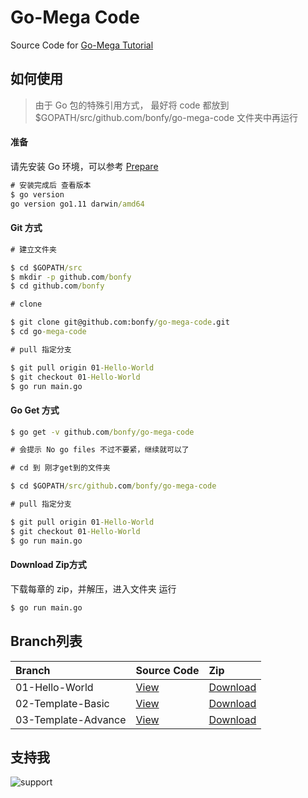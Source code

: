 # Go-Mega Code

Source Code for [Go-Mega Tutorial](https://github.com/bonfy/go-mega)

## 如何使用

> 由于 Go 包的特殊引用方式， 最好将 code 都放到 $GOPATH/src/github.com/bonfy/go-mega-code 文件夹中再运行


#### 准备

请先安装 Go 环境，可以参考 [Prepare](https://go-mega.bonfy.im/00-prepare)

```cmd
# 安装完成后 查看版本
$ go version
go version go1.11 darwin/amd64
```

#### Git 方式

```cmd
# 建立文件夹

$ cd $GOPATH/src
$ mkdir -p github.com/bonfy
$ cd github.com/bonfy

# clone

$ git clone git@github.com:bonfy/go-mega-code.git
$ cd go-mega-code

# pull 指定分支

$ git pull origin 01-Hello-World
$ git checkout 01-Hello-World
$ go run main.go
```

#### Go Get 方式

```cmd
$ go get -v github.com/bonfy/go-mega-code

# 会提示 No go files 不过不要紧，继续就可以了

# cd 到 刚才get到的文件夹

$ cd $GOPATH/src/github.com/bonfy/go-mega-code

# pull 指定分支

$ git pull origin 01-Hello-World
$ git checkout 01-Hello-World
$ go run main.go

```

#### Download Zip方式

下载每章的 zip，并解压，进入文件夹 运行 

```cmd
$ go run main.go
```


## Branch列表

| Branch | Source Code | Zip |
| :--- | :--- | :--- |
| 01-Hello-World | [View](https://github.com/bonfy/go-mega-code/tree/01-Hello-World) | [Download](https://github.com/bonfy/go-mega-code/archive/v0.1.zip)|
| 02-Template-Basic | [View](https://github.com/bonfy/go-mega-code/tree/02-Template)  | [Download](https://github.com/bonfy/go-mega-code/archive/v0.2.zip)|
| 03-Template-Advance | [View](https://github.com/bonfy/go-mega-code/tree/03-Template-Advance) | [Download](https://github.com/bonfy/go-mega-code/archive/v0.3.zip) |

## 支持我

![support](https://github.com/bonfy/go-mega/blob/master/images/sponsor.jpg?raw=true)


